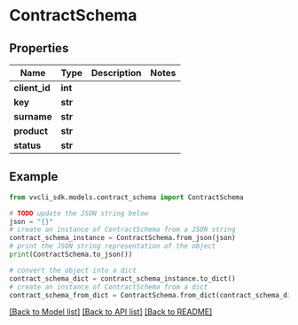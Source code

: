 # ContractSchema


## Properties

Name | Type | Description | Notes
------------ | ------------- | ------------- | -------------
**client_id** | **int** |  | 
**key** | **str** |  | 
**surname** | **str** |  | 
**product** | **str** |  | 
**status** | **str** |  | 

## Example

```python
from vvcli_sdk.models.contract_schema import ContractSchema

# TODO update the JSON string below
json = "{}"
# create an instance of ContractSchema from a JSON string
contract_schema_instance = ContractSchema.from_json(json)
# print the JSON string representation of the object
print(ContractSchema.to_json())

# convert the object into a dict
contract_schema_dict = contract_schema_instance.to_dict()
# create an instance of ContractSchema from a dict
contract_schema_from_dict = ContractSchema.from_dict(contract_schema_dict)
```
[[Back to Model list]](../README.md#documentation-for-models) [[Back to API list]](../README.md#documentation-for-api-endpoints) [[Back to README]](../README.md)


